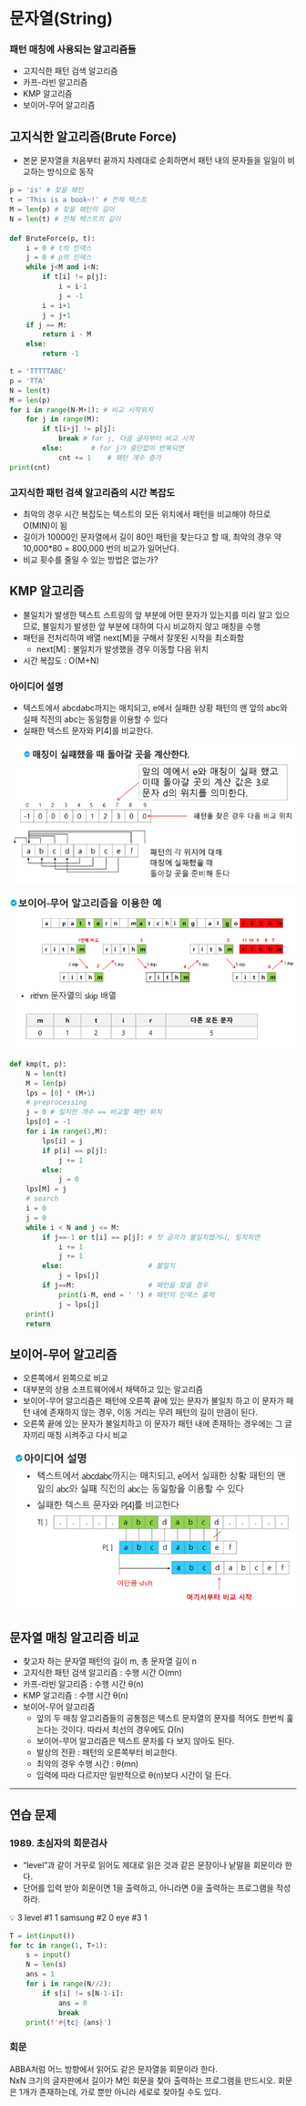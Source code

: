 # 문자열(String)

### 패턴 매칭에 사용되는 알고리즘들

- 고지식한 패턴 검색 알고리즘
- 카프-라빈 알고리즘
- KMP 알고리즘
- 보이어-무어 알고리즘

## 고지식한 알고리즘(Brute Force)

- 본문 문자열을 처음부터 끝까지 차례대로 순회하면서 패턴 내의 문자들을 일일이 비교하는 방식으로 동작

```python
p = 'is' # 찾을 패턴
t = 'This is a book~!' # 전체 텍스트
M = len(p) # 찾을 패턴의 길이
N = len(t) # 전체 텍스트의 길이

def BruteForce(p, t):
	i = 0 # t의 인덱스
	j = 0 # p의 인덱스
	while j<M and i<N:
		if t[i] != p[j]:
			i = i-1
			j = -1
		i = i+1
		j = j+1
	if j == M:
		return i - M
	else:
		return -1
```

```python
t = 'TTTTTABC'
p = 'TTA'
N = len(t)
M = len(p)
for i in range(N-M+1): # 비교 시작위치
    for j in range(M):
        if t[i+j] != p[j]:
            break # for j, 다음 글자부터 비교 시작
        else:       # for j가 중단없이 반복되면
            cnt += 1    # 패턴 개수 증가
print(cnt)
```

### 고지식한 패턴 검색 알고리즘의 시간 복잡도

- 최악의 경우 시간 복잡도는 텍스트의 모든 위치에서 패턴을 비교해야 하므로 O(MIN)이 됨
- 길이가 10000인 문자열에서 길이 80인 패턴을 찾는다고 할 때, 최악의 경우 약 10,000*80 = 800,000 번의 비교가 일어난다.
- 비교 횟수를 줄일 수 있는 방법은 없는가?

## KMP 알고리즘

- 불일치가 발생한 텍스트 스트링의 앞 부분에 어떤 문자가 있는지를 미리 알고 있으므로, 불일치가 발생한 앞 부분에 대하여 다시 비교하지 않고 매칭을 수행
- 패턴을 전처리하여 배열 next[M]을 구해서 잘못된 시작을 최소화함
    - next[M] : 불일치가 발생했을 경우 이동할 다음 위치
- 시간 복잡도 : O(M+N)

### 아이디어 설명

- 텍스트에서 abcdabc까지는 매치되고, e에서 실패한 상황 패턴의 맨 앞의 abc와 실패 직전의 abc는 동일함을 이용할 수 있다
- 실패한 텍스트 문자와 P[4]를 비교한다.

![Untitled](./image/string1.png)

![Untitled](./image/string2.png)

```python
def kmp(t, p):
    N = len(t)
    M = len(p)
    lps = [0] * (M+1)
    # preprocessing
    j = 0 # 일치한 개수 == 비교할 패턴 위치
    lps[0] = -1
    for i in range(1,M):
        lps[i] = j
        if p[i] == p[j]:
            j += 1
        else:
            j = 0
    lps[M] = j
    # search
    i = 0
    j = 0
    while i < N and j <= M:
        if j==-1 or t[i] == p[j]: # 첫 글자가 불일치했거나, 일치하면
            i += 1
            j += 1
        else:                     # 불일치
            j = lps[j]
        if j==M:                  # 패턴을 찾을 경우
            print(i-M, end = ' ') # 패턴의 인덱스 출력
            j = lps[j]
    print()
    return

```

## 보이어-무어 알고리즘

- 오른쪽에서 왼쪽으로 비교
- 대부분의 상용 소프트웨어에서 채택하고 있는 알고리즘
- 보이어-무어 알고리즘은 패턴에 오른쪽 끝에 있는 문자가 불일치 하고 이 문자가 패턴 내에 존재하지 않는 경우, 이동 거리는 무려 패턴의 길이 만큼이 된다.
- 오른쪽 끝에 있는 문자가 불일치하고 이 문자가 패턴 내에 존재하는 경우에는 그 글자끼리 매칭 시켜주고 다시 비교

![Untitled](./image/string3.png)

## 문자열 매칭 알고리즘 비교

- 찾고자 하는 문자열 패턴의 길이 m, 총 문자열 길이 n
- 고지식한 패턴 검색 알고리즘 : 수행 시간 O(mn)
- 카프-라빈 알고리즘 : 수행 시간 θ(n)
- KMP 알고리즘 : 수행 시간 θ(n)
- 보이어-무어 알고리즘
    - 앞의 두 매칭 알고리즘들의 공통점은 텍스트 문자열의 문자를 적어도 한번씩 훑는다는 것이다. 따라서 최선의 경우에도 Ω(n)
    - 보이어-무어 알고리즘은 텍스트 문자를 다 보지 않아도 된다.
    - 발상의 전환 : 패턴의 오른쪽부터 비교한다.
    - 최악의 경우 수행 시간 : θ(mn)
    - 입력에 따라 다르지만 일반적으로 θ(n)보다 시간이 덜 든다.

---

## 연습 문제

### 1989. 초심자의 회문검사

- “level”과 같이 거꾸로 읽어도 제대로 읽은 것과 같은 문장이나 낱말을 회문이라 한다.
- 단어를 입력 받아 회문이면 1을 출력하고, 아니라면 0을 출력하는 프로그램을 작성하라.

<aside>
💡 3
level         #1 1
samsung  #2 0
eye           #3 1

</aside>

```python
T = int(input())
for tc in range(1, T+1):
    s = input()
    N = len(s)
    ans = 1
    for i in range(N//2):
        if s[i] != s[N-1-i]:
            ans = 0
            break
    print(f'#{tc} {ans}')
```

### 회문

ABBA처럼 어느 방향에서 읽어도 같은 문자열을 회문이라 한다. <br>NxN 크기의 글자판에서 길이가 M인 회문을 찾아 출력하는 프로그램을 만드시오. 회문은 1개가 존재하는데, 가로 뿐만 아니라 세로로 찾아질 수도 있다.